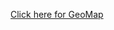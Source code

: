 
[Click here for GeoMap](https://nbviewer.org/github/Tenzinomics/Geo-Map-New-mortgage-debt-service-ratio/blob/main/Debt%20Service%20ratio%20for%20new%20mortgages%202020.html)
